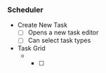 ### Scheduler

* Create New Task
  - [ ] Opens a new task editor
  - [ ] Can select task types
* Task Grid
  * - [ ] 
